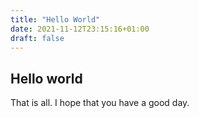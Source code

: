 ```yaml
---
title: "Hello World"
date: 2021-11-12T23:15:16+01:00
draft: false
---
```


## Hello world

That is all. I hope that you have a good day.
